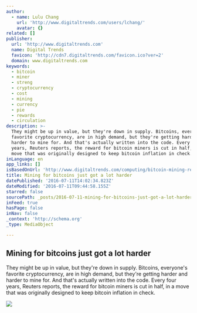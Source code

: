 ```yaml
---
author:
  - name: Lulu Chang
    url: 'http://www.digitaltrends.com/users/lchang/'
    avatar: {}
related: []
publisher:
  url: 'http://www.digitaltrends.com'
  name: Digital Trends
  favicon: 'http://cdn7.digitaltrends.com/favicon.ico?ver=2'
  domain: www.digitaltrends.com
keywords:
  - bitcoin
  - miner
  - streng
  - cryptocurrency
  - cost
  - mining
  - currency
  - pie
  - rewards
  - circulation
description: >-
  They might be up in value, but they're down in supply. Bitcoins, everyone's
  favorite cryptocurrency, are in high demand, but they're getting harder and
  harder to mine for. And that's actually written into the code. Every four
  years, Reuters reports, the reward for bitcoin miners is cut in half, in a
  move that was originally designed to keep bitcoin inflation in check.
inLanguage: en
app_links: []
isBasedOnUrl: 'http://www.digitaltrends.com/computing/bitcoin-mining-reward/'
title: Mining for bitcoins just got a lot harder
datePublished: '2016-07-11T14:02:34.823Z'
dateModified: '2016-07-11T09:44:58.155Z'
starred: false
sourcePath: _posts/2016-07-11-mining-for-bitcoins-just-got-a-lot-harder.md
inFeed: true
hasPage: false
inNav: false
_context: 'http://schema.org'
_type: MediaObject

---
```

<article style=""><h1>Mining for bitcoins just got a lot harder</h1><p>They might be up in value, but they're down in supply. Bitcoins, everyone's favorite cryptocurrency, are in high demand, but they're getting harder and harder to mine for. And that's actually written into the code. Every four years, Reuters reports, the reward for bitcoin miners is cut in half, in a move that was originally designed to keep bitcoin inflation in check.</p><img src="http://icdn3.digitaltrends.com/image/bitcoin-14-1200x630-c.jpg" /></article>